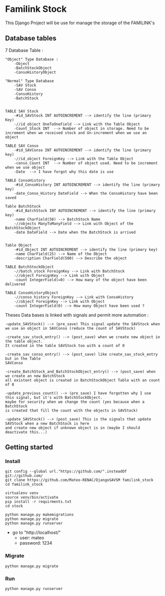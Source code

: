 # Familink Stock

This Django Project will be use for manage the storage of the FAMILINK's

## Database tables
7 Database Table :

    "Object" Type Database :
        -Object
        -BatchStockObject
        -ConsoHistoryObject

    "Normal" Type Database
        -SAV Stock
        -SAV Conso
        -ConsoHistory
        -BatchStock


    TABLE SAV Stock
        -#id_SAVStock INT AUTOINCREMENT --> identify the line (primary Key)
        -//id_object OneToOneField --> Link with the Table Object
        -Count_Stock INT  --> Number of object in storage. Need to be increment when we received stock and Un-increment when we use an object

    TABLE SAV Conso
        -#id_SAVConso INT AUTOINCREMENT --> identify the line (primary key)
        -//id_object ForeignKey --> Link with the Table Object
        -conso_Count INT  --> Number of object used. Need to be increment when we use object
        -Date  --> I have forgot why this date is use

    TABLE ConsoHistory
        -#id_ConsoHistory INT AUTOINCREMENT --> identify the line (primary key)
        -date_Conso_History DateField --> When the ConsoHistory have been saved

    Table BatchStock
        -#id_BatchStock INT AUTOINCREMENT --> identify the line (primary key)
        -name CharField(50) --> BatchStock Name
        -//objects ManyToManyField --> Link with Object of the BatchStockObject
        -date DateField --> Date when the BatchStock is arrived


    Table Object
        -#id_Object INT AUTOINCREMENT --> identify the line (primary key)
        -name CharField(25) --> Name of the Object
        -description CharField(500) --> Describe the object

    TABLE BatchStockObject
        -//batch_stock ForeignKey --> Link with BatchStock
        -//object ForeignKey --> Link with Object
        -count IntegerField(=0) --> How many of the object have been delivered

    TABLE ConsoHistoryObject
        -//conso_history ForeignKey --> Link with ConsoHistory
        -//object ForeignKey --> Link with Object
        -count IntegerField(0) --> How many Object have been used ?



Theses Data bases is linked with signals and permit more automation :

    -update_SAVStock() --> (pre_save) This signal update the SAVStock when
    we use an object in SAVConso (reduce the count of SAVStock)

    -create_sav_stock_entry() --> (post_save) when we create new object in the table object.
    It created in the table SAVStock too with a count of 0

    -create_sav_conso_entry() --> (post_save) like create_sav_stock_entry but in the Table
    SAVConso

    -create_BatchStock_and_BatchStockObject_entry() --> (post_save) when we create an new BatchStock
    all existent object is created in BatchStockObject Table with an count of 0

    -update_previous_count() --> (pre_save) I have forgotten why I use this signal, but it's with BatchStockObject.
    maybe for security when we change the count (yes because when a BatchStock
    is created that fill the count with the objects in SAVStock)

    -update_SAVStock() --> (post_save) This is the signals that update SAVStock when a new BatchStock is here
    and create new object if unknown object is in (maybe I should deactivate this...)

## Getting started

### Install

    git config --global url."https://github.com/".insteadOf git://github.com/
    git clone https://github.com/Mateo-RENAC/DjangoSAVSM familink_stock
    cd familink_stock

    virtualenv venv
    source venv/bin/activate
    pip install -r requirments.txt
    cd stock
    
    python manage.py makemigrations
    python manage.py migrate
    python manage.py runserver

- go to "http://localhost/"
    - user: mateo
    - password: 1234


### Migrate

    python manage.py migrate


### Run

    python manage.py runserver
